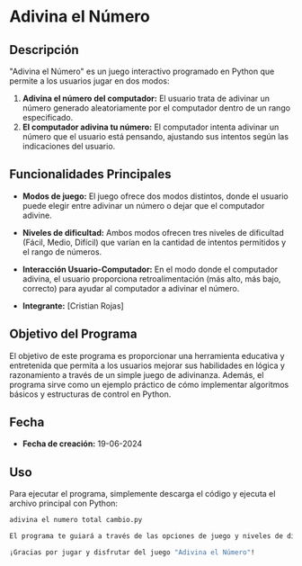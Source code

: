 # Adivina el Número

## Descripción

"Adivina el Número" es un juego interactivo programado en Python que permite a los usuarios jugar en dos modos:
1. **Adivina el número del computador:** El usuario trata de adivinar un número generado aleatoriamente por el computador dentro de un rango especificado.
2. **El computador adivina tu número:** El computador intenta adivinar un número que el usuario está pensando, ajustando sus intentos según las indicaciones del usuario.

## Funcionalidades Principales

- **Modos de juego:** El juego ofrece dos modos distintos, donde el usuario puede elegir entre adivinar un número o dejar que el computador adivine.
- **Niveles de dificultad:** Ambos modos ofrecen tres niveles de dificultad (Fácil, Medio, Difícil) que varían en la cantidad de intentos permitidos y el rango de números.
- **Interacción Usuario-Computador:** En el modo donde el computador adivina, el usuario proporciona retroalimentación (más alto, más bajo, correcto) para ayudar al computador a adivinar el número.

- **Integrante:** [Cristian Rojas]

## Objetivo del Programa

El objetivo de este programa es proporcionar una herramienta educativa y entretenida que permita a los usuarios mejorar sus habilidades en lógica y razonamiento a través de un simple juego de adivinanza. Además, el programa sirve como un ejemplo práctico de cómo implementar algoritmos básicos y estructuras de control en Python.

## Fecha

- **Fecha de creación:** 19-06-2024

## Uso

Para ejecutar el programa, simplemente descarga el código y ejecuta el archivo principal con Python:

```bash
adivina el numero total cambio.py

El programa te guiará a través de las opciones de juego y niveles de dificultad.

¡Gracias por jugar y disfrutar del juego "Adivina el Número"!

